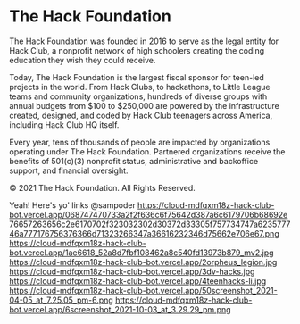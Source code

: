 # The Hack Foundation
The Hack Foundation was founded in 2016 to serve as the legal entity for Hack Club, a nonprofit network of high schoolers creating the coding education they wish they could receive.

Today, The Hack Foundation is the largest fiscal sponsor for teen-led projects in the world. From Hack Clubs, to hackathons, to Little League teams and community organizations, hundreds of diverse groups with annual budgets from $100 to $250,000 are powered by the infrastructure created, designed, and coded by Hack Club teenagers across America, including Hack Club HQ itself.

Every year, tens of thousands of people are impacted by organizations operating under The Hack Foundation. Partnered organizations receive the benefits of 501(c)(3) nonprofit status, administrative and backoffice support, and financial oversight.

&copy; 2021 The Hack Foundation. All Rights Reserved.

Yeah! Here's yo' links @sampoder
https://cloud-mdfqxm18z-hack-club-bot.vercel.app/068747470733a2f2f636c6f75642d387a6c6179706b68692e76657263656c2e6170702f323032302d30372d33305f757734747a623577746a777176756376366d71323266347a36616232346d75662e706e67.png
https://cloud-mdfqxm18z-hack-club-bot.vercel.app/1ae6618_52a8d7fbf108462a8c540fd13973b879_mv2.jpg
https://cloud-mdfqxm18z-hack-club-bot.vercel.app/2orpheus_legion.jpg
https://cloud-mdfqxm18z-hack-club-bot.vercel.app/3dv-hacks.jpg
https://cloud-mdfqxm18z-hack-club-bot.vercel.app/4teenhacks-li.jpg
https://cloud-mdfqxm18z-hack-club-bot.vercel.app/50screenshot_2021-04-05_at_7.25.05_pm-6.png
https://cloud-mdfqxm18z-hack-club-bot.vercel.app/6screenshot_2021-10-03_at_3.29.29_pm.png
